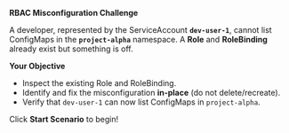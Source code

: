 **RBAC Misconfiguration Challenge**

A developer, represented by the ServiceAccount **`dev-user-1`**, cannot list ConfigMaps in the **`project-alpha`** namespace. A **Role** and **RoleBinding** already exist but something is off.

**Your Objective**
- Inspect the existing Role and RoleBinding.
- Identify and fix the misconfiguration **in-place** (do not delete/recreate).
- Verify that `dev-user-1` can now list ConfigMaps in `project-alpha`.

Click **Start Scenario** to begin!
